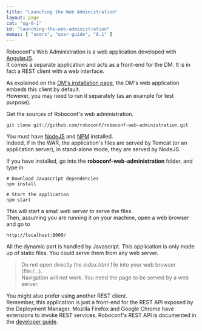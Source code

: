 ```yaml
---
title: "Launching the Web Administration"
layout: page
cat: "ug-0-1"
id: "launching-the-web-administration"
menus: [ "users", "user-guide", "0.1" ]
---
```


Roboconf's Web Administration is a web application developed with [AngularJS](http://angularjs.org/).  
It comes a separate application and acts as a front-end for the DM. It is in fact a REST client with a web interface.

As explained on the [DM's installation page](installing-the-deployment-manager.html), the DM's web application
embeds this client by default.  
However, you may need to run it separately (as an example for test purpose).

Get the sources of Roboconf's web administration.  

	git clone git://github.com/roboconf/roboconf-web-administration.git

You must have [NodeJS](http://nodejs.org/) and [NPM](https://www.npmjs.org/) installed.  
Indeed, if in the WAR, the application's files are served by Tomcat (or an application server),
in stand-alone mode, they are served by NodeJS.

If you have  installed, go into the **roboconf-web-administration** folder, and type in

```properties
# Download Javascript dependencies
npm install

# Start the application
npm start
```

This will start a small web server to serve the files.  
Then, assuming you are running it on your machine, open a web browser and go to

	http://localhost:8000/

All the dynamic part is handled by Javascript. This application is only made up
of static files. You could serve them from any web server.

> Do not open directly the *index.html* file into your web browser (file:/...).  
> Navigation will not work. You need the page to be served by a web server.

You might also prefer using another REST client.  
Remember, this application is just a front-end for the REST API exposed by the Deployment Manager.
Mozilla Firefox and Google Chrome have extensions to invoke REST services. Roboconf's REST API 
is documented in the [developer guide](../developer-guide/developer-guide.html).
